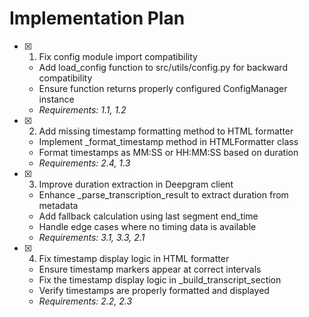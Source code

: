 # Implementation Plan

- [x] 1. Fix config module import compatibility
  - Add load_config function to src/utils/config.py for backward compatibility
  - Ensure function returns properly configured ConfigManager instance
  - _Requirements: 1.1, 1.2_

- [x] 2. Add missing timestamp formatting method to HTML formatter
  - Implement _format_timestamp method in HTMLFormatter class
  - Format timestamps as MM:SS or HH:MM:SS based on duration
  - _Requirements: 2.4, 1.3_

- [x] 3. Improve duration extraction in Deepgram client
  - Enhance _parse_transcription_result to extract duration from metadata
  - Add fallback calculation using last segment end_time
  - Handle edge cases where no timing data is available
  - _Requirements: 3.1, 3.3, 2.1_

- [x] 4. Fix timestamp display logic in HTML formatter
  - Ensure timestamp markers appear at correct intervals
  - Fix the timestamp display logic in _build_transcript_section
  - Verify timestamps are properly formatted and displayed
  - _Requirements: 2.2, 2.3_